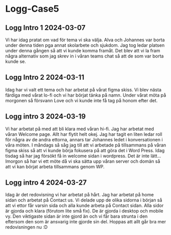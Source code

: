 # Logg-Case5


## Logg Intro 1 2024-03-07

Vi har idag pratat om vad för tema vi ska välja. 
Alva och Johannes var borta under denna tiden pga annat skolarbete och sjukdom.
Jag tog ledar platsen under denna gången så att vi kunde komma framåt.
Det blev att vi la fram några alternativ som jag skrev in i våran teams chat så att de som var borta kunde se.

## Logg Intro 2 2024-03-11

Idag har vi valt ett tema och har arbetat på vårat figma skiss. 
Vi blev nästa färdiga med vårat lo-fi och vi har börjat tänka på namn.
Under vårat möta på morgonen så försvann Love och vi kunde inte få tag på honom efter det.

## Logg intro 3 2024-03-19

Vi har arbetat på med att bli klara med våran hi-fi. Jag har arbetat med våran Welcome page. Allt har flytit helt okej.
Jag har tagit en liten ledar roll för några av de andra ettorna, annars tar Johannes ledet i konversationen i våra möten.
I måndags så såg jag till att vi arbetade på tillsammans på våran figma skiss så att vi kunde börja fokusera på att göra det i Word Press.
Idag tisdag så har jag försökt få in welcome sidan i wordpress. Det är inte lätt...
Imorgon så har vi ett möte då vi ska sätta upp våran server och domän så att vi kan börjat arbeta tillsammans genom WP.

## Logg intro 4 2024-03-27

Idag är det redovisning vi har arbetat på hårt. Jag har arbetat på home sidan och arbetat på Contact us. 
Vi delade upp de olika sidorna i början så att vi ettor får varsin sida och alla kunde arbeta på Contact sidan. 
Alla sidor är gjorda och klara (förutom lite små fix). De är gjorda i desktop och mobile vy. 
Den viktigaste sidan är inte gjord än och vi får bara strunta i den eftersom den som är ansvarig inte gjorde sin del.
Hoppas att allt går bra mer redovisningen nu :D
